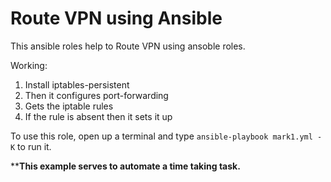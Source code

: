 # Route VPN using Ansible


This ansible roles help to Route VPN using ansoble roles.

Working:
1) Install iptables-persistent
2) Then it configures port-forwarding
3) Gets the iptable rules
4) If the rule is absent then it sets it up

To use this role, open up a terminal and type
`ansible-playbook mark1.yml -K` to run it.

****This example serves to automate a time taking task.**
